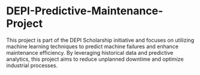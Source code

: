 # DEPI-Predictive-Maintenance-Project
This project is part of the DEPI Scholarship initiative and focuses on utilizing machine learning techniques to predict machine failures and enhance maintenance efficiency. By leveraging historical data and predictive analytics, this project aims to reduce unplanned downtime and optimize industrial processes.
